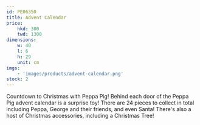 ```yaml
---
id: PE06350
title: Advent Calendar
price:
    hkd: 300
    twd: 1300
dimensions:
    w: 40
    l: 6
    h: 29
    unit: cm
imgs: 
    - 'images/products/advent-calendar.png'
stock: 2
---
```

Countdown to Christmas with Peppa Pig! Behind each door of the Peppa Pig advent calendar is a surprise toy! There are 24 pieces to collect in total including Peppa, George and their friends, and even Santa! There's also a host of Christmas accessories, including a Christmas Tree! 